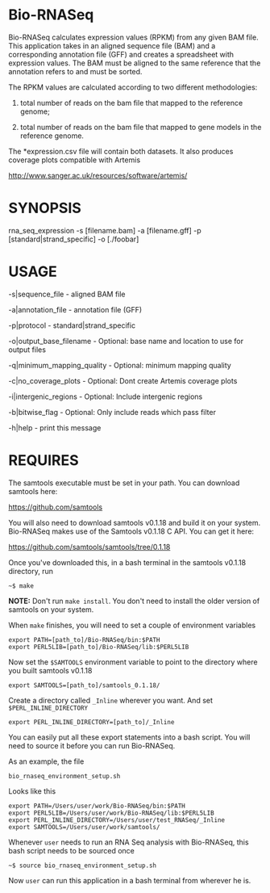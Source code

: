 Bio-RNASeq
==========

Bio-RNASeq calculates expression values (RPKM) from any given BAM file.  
This application takes in an aligned sequence file (BAM) and a corresponding annotation file (GFF) and creates a spreadsheet with expression values.
The BAM must be aligned to the same reference that the annotation refers to and must be sorted.

The RPKM values are calculated according to two different methodologies:

1) total number of reads on the bam file that mapped to the reference genome;

2) total number of reads on the bam file that mapped to gene models in the reference genome.

The *expression.csv file will contain both datasets. It also produces coverage plots compatible with Artemis

http://www.sanger.ac.uk/resources/software/artemis/
 
  

SYNOPSIS
========

rna_seq_expression -s [filename.bam] -a [filename.gff] -p [standard|strand_specific] -o [./foobar]

USAGE
=====

-s|sequence_file             - aligned BAM file

-a|annotation_file           - annotation file (GFF)

-p|protocol                  - standard|strand_specific

-o|output_base_filename      - Optional: base name and location to use for output files

-q|minimum_mapping_quality   - Optional: minimum mapping quality

-c|no_coverage_plots         - Optional: Dont create Artemis coverage plots

-i|intergenic_regions        - Optional: Include intergenic regions

-b|bitwise_flag              - Optional: Only include reads which pass filter

-h|help                    - print this message


REQUIRES
========

The samtools executable must be set in your path. You can download samtools here:

https://github.com/samtools


You will also need to download samtools v0.1.18 and build it on your system. Bio-RNASeq makes use of the Samtools v0.1.18 C API. You can get it here:

https://github.com/samtools/samtools/tree/0.1.18

Once you've downloaded this, in a bash terminal in the samtools v0.1.18 directory, run

	~$ make

__NOTE:__ Don't run `make install`. You don't need to install the older version of samtools on your system.

When `make` finishes, you will need to set a couple of environment variables

	export PATH=[path_to]/Bio-RNASeq/bin:$PATH
	export PERL5LIB=[path_to]/Bio-RNASeq/lib:$PERL5LIB
	
Now set the `$SAMTOOLS` environment variable to point to the directory where you built samtools v0.1.18

	export SAMTOOLS=[path_to]/samtools_0.1.18/


Create a directory called  `_Inline` wherever you want. And set `$PERL_INLINE_DIRECTORY`

	export PERL_INLINE_DIRECTORY=[path_to]/_Inline
	
You can easily put all these export statements into a bash script. You will need to source it before you can run Bio-RNASeq.

As an example, the file

	bio_rnaseq_environment_setup.sh	

Looks like this

	export PATH=/Users/user/work/Bio-RNASeq/bin:$PATH
	export PERL5LIB=/Users/user/work/Bio-RNASeq/lib:$PERL5LIB
	export PERL_INLINE_DIRECTORY=/Users/user/test_RNASeq/_Inline
	export SAMTOOLS=/Users/user/work/samtools/

Whenever `user` needs to run an RNA Seq analysis with Bio-RNASeq,  this bash script needs to be sourced once

	~$ source bio_rnaseq_environment_setup.sh

Now `user` can run this application in a bash terminal from wherever he is.